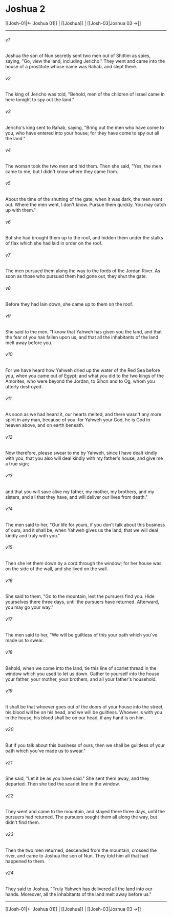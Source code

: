 # Joshua 2

[[Josh-01|← Joshua 01]] | [[Joshua]] | [[Josh-03|Joshua 03 →]]
***



###### v1 
Joshua the son of Nun secretly sent two men out of Shittim as spies, saying, "Go, view the land, including Jericho." They went and came into the house of a prostitute whose name was Rahab, and slept there. 

###### v2 
The king of Jericho was told, "Behold, men of the children of Israel came in here tonight to spy out the land." 

###### v3 
Jericho's king sent to Rahab, saying, "Bring out the men who have come to you, who have entered into your house; for they have come to spy out all the land." 

###### v4 
The woman took the two men and hid them. Then she said, "Yes, the men came to me, but I didn't know where they came from. 

###### v5 
About the time of the shutting of the gate, when it was dark, the men went out. Where the men went, I don't know. Pursue them quickly. You may catch up with them." 

###### v6 
But she had brought them up to the roof, and hidden them under the stalks of flax which she had laid in order on the roof. 

###### v7 
The men pursued them along the way to the fords of the Jordan River. As soon as those who pursued them had gone out, they shut the gate. 

###### v8 
Before they had lain down, she came up to them on the roof. 

###### v9 
She said to the men, "I know that Yahweh has given you the land, and that the fear of you has fallen upon us, and that all the inhabitants of the land melt away before you. 

###### v10 
For we have heard how Yahweh dried up the water of the Red Sea before you, when you came out of Egypt; and what you did to the two kings of the Amorites, who were beyond the Jordan, to Sihon and to Og, whom you utterly destroyed. 

###### v11 
As soon as we had heard it, our hearts melted, and there wasn't any more spirit in any man, because of you: for Yahweh your God, he is God in heaven above, and on earth beneath. 

###### v12 
Now therefore, please swear to me by Yahweh, since I have dealt kindly with you, that you also will deal kindly with my father's house, and give me a true sign; 

###### v13 
and that you will save alive my father, my mother, my brothers, and my sisters, and all that they have, and will deliver our lives from death." 

###### v14 
The men said to her, "Our life for yours, if you don't talk about this business of ours; and it shall be, when Yahweh gives us the land, that we will deal kindly and truly with you." 

###### v15 
Then she let them down by a cord through the window; for her house was on the side of the wall, and she lived on the wall. 

###### v16 
She said to them, "Go to the mountain, lest the pursuers find you. Hide yourselves there three days, until the pursuers have returned. Afterward, you may go your way." 

###### v17 
The men said to her, "We will be guiltless of this your oath which you've made us to swear. 

###### v18 
Behold, when we come into the land, tie this line of scarlet thread in the window which you used to let us down. Gather to yourself into the house your father, your mother, your brothers, and all your father's household. 

###### v19 
It shall be that whoever goes out of the doors of your house into the street, his blood will be on his head, and we will be guiltless. Whoever is with you in the house, his blood shall be on our head, if any hand is on him. 

###### v20 
But if you talk about this business of ours, then we shall be guiltless of your oath which you've made us to swear." 

###### v21 
She said, "Let it be as you have said." She sent them away, and they departed. Then she tied the scarlet line in the window. 

###### v22 
They went and came to the mountain, and stayed there three days, until the pursuers had returned. The pursuers sought them all along the way, but didn't find them. 

###### v23 
Then the two men returned, descended from the mountain, crossed the river, and came to Joshua the son of Nun. They told him all that had happened to them. 

###### v24 
They said to Joshua, "Truly Yahweh has delivered all the land into our hands. Moreover, all the inhabitants of the land melt away before us."

***
[[Josh-01|← Joshua 01]] | [[Joshua]] | [[Josh-03|Joshua 03 →]]
